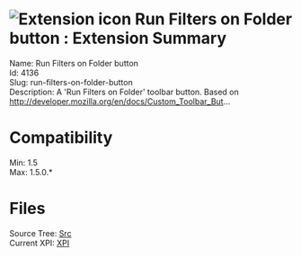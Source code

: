 # ![Extension icon](https://addons.thunderbird.net/static/img/addon-icons/default-64.png) Run Filters on Folder button : Extension Summary

Name: Run Filters on Folder button  
Id: 4136  
Slug: run-filters-on-folder-button  
Description: A 'Run Filters on Folder' toolbar button.  Based on <a rel="nofollow" href="https://outgoing.prod.mozaws.net/v1/dea85d612d4e7a371046b41cac7d34b563be7c416c426636524ba07b13f68632/http%3A//developer.mozilla.org/en/docs/Custom_Toolbar_But">http://developer.mozilla.org/en/docs/Custom_Toolbar_But</a>...
  

# Compatibility
Min: 1.5  
Max: 1.5.0.*  

# Files

Source Tree: [Src](C:/Dev/Thunderbird/ThunderKdB/xall/xOther/4136-run-filters-on-folder-button/src)  
Current XPI: [XPI](C:/Dev/Thunderbird/ThunderKdB/xall/xOther/4136-run-filters-on-folder-button/xpi)  




